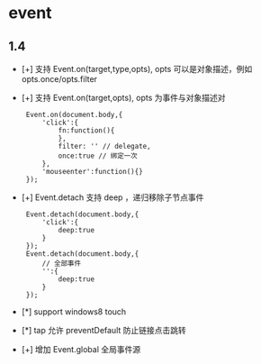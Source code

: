 # event

## 1.4

 - [+] 支持 Event.on(target,type,opts), opts 可以是对象描述，例如 opts.once/opts.filter
 - [+] 支持 Event.on(target,opts), opts 为事件与对象描述对

        Event.on(document.body,{
            'click':{
                fn:function(){
                },
                filter: '' // delegate,
                once:true // 绑定一次
            },
            'mouseenter':function(){}
        });

 - [+] Event.detach 支持 deep ，递归移除子节点事件

        Event.detach(document.body,{
            'click':{
                deep:true
            }
        });
        Event.detach(document.body,{
            // 全部事件
            '':{
                deep:true
            }
        });

 - [*] support windows8 touch
 - [*] tap 允许 preventDefault 防止链接点击跳转
 - [+] 增加 Event.global 全局事件源